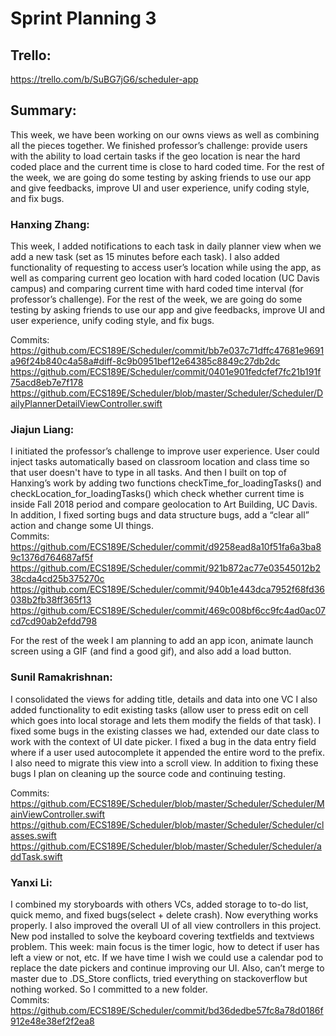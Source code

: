 # Sprint Planning 3

## Trello:
https://trello.com/b/SuBG7jG6/scheduler-app


## Summary:
This week, we have been working on our owns views as well as combining all the pieces together. We finished professor’s challenge: provide users with the ability to load certain tasks if the geo location is near the hard coded place and the current time is close to hard coded time. For the rest of the week, we are going do some testing by asking friends to use our app and give feedbacks, improve UI and user experience, unify coding style, and fix bugs. 

### Hanxing Zhang:
This week, I added notifications to each task in daily planner view when we add a new task (set as 15 minutes before each task). I also added functionality of requesting to access user’s location while using the app, as well as comparing current geo location with hard coded location (UC Davis campus) and comparing current time with hard coded time interval (for professor’s challenge). For the rest of the week, we are going do some testing by asking friends to use our app and give feedbacks, improve UI and user experience, unify coding style, and fix bugs.  

Commits:  
https://github.com/ECS189E/Scheduler/commit/bb7e037c71dffc47681e9691a96f24b840c4a58a#diff-8c9b0951bef12e64385c8849c27db2dc
https://github.com/ECS189E/Scheduler/commit/0401e901fedcfef7fc21b191f75acd8eb7e7f178
https://github.com/ECS189E/Scheduler/blob/master/Scheduler/Scheduler/DailyPlannerDetailViewController.swift




### Jiajun Liang:
I initiated the professor’s challenge to improve user experience. User could inject tasks automatically based on classroom location and class time so that user doesn't have to type in all tasks. And then I built on top of Hanxing’s work by adding two functions checkTime_for_loadingTasks() and checkLocation_for_loadingTasks() which check whether current time is inside Fall 2018 period and compare geolocation to Art Building, UC Davis. In addition, I fixed sorting bugs and data structure bugs, add a “clear all” action and change some UI things.  
Commits:  
https://github.com/ECS189E/Scheduler/commit/d9258ead8a10f51fa6a3ba89c1376d764687af5f
https://github.com/ECS189E/Scheduler/commit/921b872ac77e03545012b238cda4cd25b375270c
https://github.com/ECS189E/Scheduler/commit/940b1e443dca7952f68fd36038b2fb38ff365f13
https://github.com/ECS189E/Scheduler/commit/469c008bf6cc9fc4ad0ac07cd7cd90ab2efdd798

For the rest of the week I am planning to add an app icon, animate launch screen using a GIF (and find a good gif), and also add a load button.



### Sunil Ramakrishnan:
I consolidated the views for adding title, details and data into one VC I also added functionality to edit existing tasks (allow user to press edit on cell which goes into local storage and lets them modify the fields of that task). I fixed some bugs in the existing classes we had, extended our date class to work with the context of UI date picker. I fixed a bug in the data entry field where if a user used autocomplete it appended the entire word to the prefix. I also need to migrate this view into a scroll view. In addition to fixing these bugs I plan on cleaning up the source code and continuing testing.  

Commits:
https://github.com/ECS189E/Scheduler/blob/master/Scheduler/Scheduler/MainViewController.swift
https://github.com/ECS189E/Scheduler/blob/master/Scheduler/Scheduler/classes.swift
https://github.com/ECS189E/Scheduler/blob/master/Scheduler/Scheduler/addTask.swift




### Yanxi Li:
I combined my storyboards with others VCs, added storage to to-do list, quick memo, and fixed bugs(select + delete crash). Now everything works properly.
I also improved the overall UI of all view controllers in this project.
New pod installed to solve the keyboard covering textfields and textviews problem.
This week: main focus is the timer logic, how to detect if  user has left a view or not, etc.
If we have time I wish we could use a calendar pod to replace the date pickers and continue improving our UI.
Also, can’t merge to master due to .DS_Store conflicts, tried everything on stackoverflow but nothing worked. So I committed to a new folder.  
Commits:
https://github.com/ECS189E/Scheduler/commit/bd36dedbe57fc8a78d0186f912e48e38ef2f2ea8




